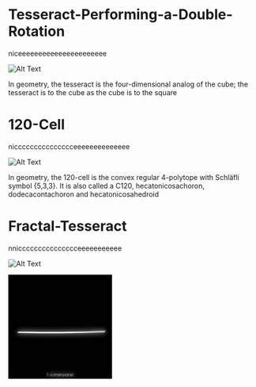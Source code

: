 # Tesseract-Performing-a-Double-Rotation
niceeeeeeeeeeeeeeeeeeeeee

![Alt Text](https://i.redd.it/v8xag6dzmnoz.gif)

In geometry, the tesseract is the four-dimensional analog of the cube; the tesseract is to the cube as the cube is to the square

# 120-Cell
niccccccccccccccceeeeeeeeeeeeee

![Alt Text](https://github.com/clementfranklin/Tesseract-Performing-a-Double-Rotation/blob/master/77xeq8h8ntoz.gif)

In geometry, the 120-cell is the convex regular 4-polytope with Schläfli symbol {5,3,3}. It is also called a C120, hecatonicosachoron, dodecacontachoron and hecatonicosahedroid

# Fractal-Tesseract
nniccccccccccccccceeeeeeeeeee

![Alt Text](https://github.com/clementfranklin/Tesseract-Performing-a-Double-Rotation/blob/master/xT0BKzyF3d7ljlJpug.gif)

![Alt Text](https://github.com/clementfranklin/Tesseract-Performing-a-Double-Rotation/blob/master/line-square-cube-hypercube-82868.gif)
